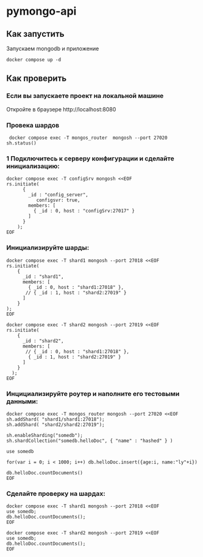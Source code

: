 # pymongo-api

## Как запустить

Запускаем mongodb и приложение

```shell
docker compose up -d
```


## Как проверить

### Если вы запускаете проект на локальной машине

Откройте в браузере http://localhost:8080



### Провека шардов
```shell
 docker compose exec -T mongos_router  mongosh --port 27020
sh.status()
```

### 1 Подключитесь к серверу конфигурации и сделайте инициализацию:
```shell
docker compose exec -T configSrv mongosh <<EOF
rs.initiate(
      {
        _id : "config_server",
           configsvr: true,
        members: [
          { _id : 0, host : "configSrv:27017" }
        ]
      }
    );
EOF
```
### Инициализируйте шарды:
```shell
docker compose exec -T shard1 mongosh --port 27018 <<EOF
rs.initiate(
    {
      _id : "shard1",
      members: [
        { _id : 0, host : "shard1:27018" },
       // { _id : 1, host : "shard2:27019" }
      ]
    }
);
EOF

docker compose exec -T shard2 mongosh --port 27019 <<EOF
rs.initiate(
    {
      _id : "shard2",
      members: [
       // { _id : 0, host : "shard1:27018" },
        { _id : 1, host : "shard2:27019" }
      ]
    }
  );
EOF
```
### Инцициализируйте роутер и наполните его тестовыми данными:

```shell
docker compose exec -T mongos_router mongosh --port 27020 <<EOF
sh.addShard( "shard1/shard1:27018");
sh.addShard( "shard2/shard2:27019");

sh.enableSharding("somedb");
sh.shardCollection("somedb.helloDoc", { "name" : "hashed" } )

use somedb

for(var i = 0; i < 1000; i++) db.helloDoc.insert({age:i, name:"ly"+i})

db.helloDoc.countDocuments() 
EOF
```


### Сделайте проверку на шардах:
```shell
docker compose exec -T shard1 mongosh --port 27018 <<EOF
use somedb;
db.helloDoc.countDocuments();
EOF

docker compose exec -T shard2 mongosh --port 27019 <<EOF
use somedb;
db.helloDoc.countDocuments();
EOF
```